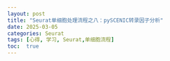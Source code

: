 ```yaml
---
layout: post
title: "Seurat单细胞处理流程之八：pySCENIC转录因子分析"
date: 2025-03-05
categories: Seurat
tags: [心得, 学习, Seurat,单细胞流程]
toc:  true
---
```

